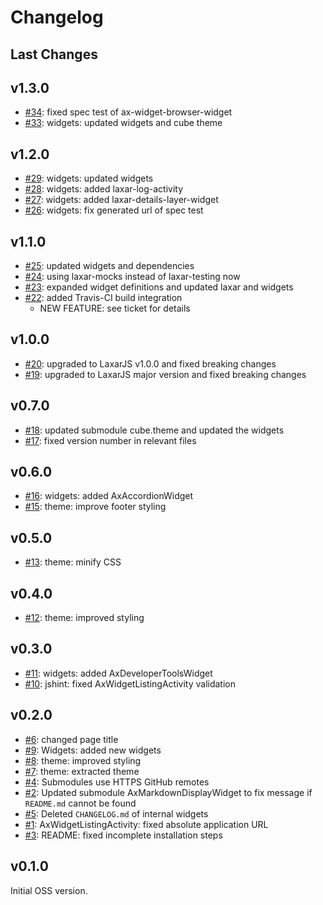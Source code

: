 # Changelog

## Last Changes


## v1.3.0

- [#34](https://github.com/LaxarJS/widget-browser/issues/34): fixed spec test of ax-widget-browser-widget
- [#33](https://github.com/LaxarJS/widget-browser/issues/33): widgets: updated widgets and cube theme


## v1.2.0

- [#29](https://github.com/LaxarJS/widget-browser/issues/29): widgets: updated widgets
- [#28](https://github.com/LaxarJS/widget-browser/issues/28): widgets: added laxar-log-activity
- [#27](https://github.com/LaxarJS/widget-browser/issues/27): widgets: added laxar-details-layer-widget
- [#26](https://github.com/LaxarJS/widget-browser/issues/26): widgets: fix generated url of spec test


## v1.1.0

- [#25](https://github.com/LaxarJS/widget-browser/issues/25): updated widgets and dependencies
- [#24](https://github.com/LaxarJS/widget-browser/issues/24): using laxar-mocks instead of laxar-testing now
- [#23](https://github.com/LaxarJS/widget-browser/issues/23): expanded widget definitions and updated laxar and widgets
- [#22](https://github.com/LaxarJS/widget-browser/issues/22): added Travis-CI build integration
    + NEW FEATURE: see ticket for details


## v1.0.0

- [#20](https://github.com/LaxarJS/widget-browser/issues/20): upgraded to LaxarJS v1.0.0 and fixed breaking changes
- [#19](https://github.com/LaxarJS/widget-browser/issues/19): upgraded to LaxarJS major version and fixed breaking changes


## v0.7.0

- [#18](https://github.com/LaxarJS/widget-browser/issues/18): updated submodule cube.theme and updated the widgets
- [#17](https://github.com/LaxarJS/widget-browser/issues/17): fixed version number in relevant files


## v0.6.0

- [#16](https://github.com/LaxarJS/widget-browser/issues/16): widgets: added AxAccordionWidget
- [#15](https://github.com/LaxarJS/widget-browser/issues/15): theme: improve footer styling


## v0.5.0

- [#13](https://github.com/LaxarJS/widget-browser/issues/13): theme: minify CSS


## v0.4.0

- [#12](https://github.com/LaxarJS/widget-browser/issues/12): theme: improved styling


## v0.3.0

- [#11](https://github.com/LaxarJS/widget-browser/issues/11): widgets: added AxDeveloperToolsWidget
- [#10](https://github.com/LaxarJS/widget-browser/issues/10): jshint: fixed AxWidgetListingActivity validation


## v0.2.0

- [#6](https://github.com/LaxarJS/widget-browser/issues/6): changed page title
- [#9](https://github.com/LaxarJS/widget-browser/issues/9): Widgets: added new widgets
- [#8](https://github.com/LaxarJS/widget-browser/issues/8): theme: improved styling
- [#7](https://github.com/LaxarJS/widget-browser/issues/7): theme: extracted theme
- [#4](https://github.com/LaxarJS/widget-browser/issues/4): Submodules use HTTPS GitHub remotes
- [#2](https://github.com/LaxarJS/widget-browser/issues/2): Updated submodule AxMarkdownDisplayWidget to fix message if `README.md` cannot be found
- [#5](https://github.com/LaxarJS/widget-browser/issues/5): Deleted `CHANGELOG.md` of internal widgets
- [#1](https://github.com/LaxarJS/widget-browser/issues/1): AxWidgetListingActivity: fixed absolute application URL
- [#3](https://github.com/LaxarJS/widget-browser/issues/3): README: fixed incomplete installation steps


## v0.1.0

Initial OSS version.
